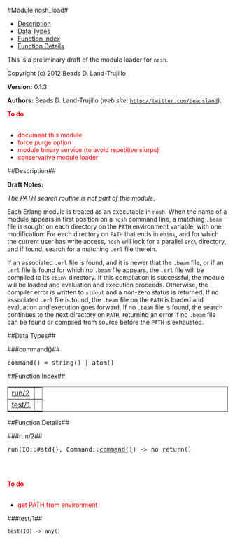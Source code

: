 

#Module nosh_load#
* [Description](#description)
* [Data Types](#types)
* [Function Index](#index)
* [Function Details](#functions)


This is a preliminary draft of the module loader for `nosh`.



Copyright (c) 2012 Beads D. Land-Trujillo

__Version:__ 0.1.3

__Authors:__ Beads D. Land-Trujillo (_web site:_ [`http://twitter.com/beadsland`](http://twitter.com/beadsland)).

__<font color="red">To do</font>__
<br></br>
* <font color="red"> document this module</font>
* <font color="red"> force purge option</font>
* <font color="red"> module binary service (to avoid repetitive slurps)</font>
* <font color="red"> conservative module loader</font>
<a name="description"></a>

##Description##
 

__Draft Notes:__ 

_The PATH search routine is not part of this module._ 

Each Erlang module is treated as an executable in `nosh`.  When the
name of a module appears in first position on a `nosh` command line, a
matching `.beam` file is sought on each directory on the `PATH`
environment variable, with one modification:  For each directory on
`PATH` that ends in `ebin\`, and for which the current user has write
access, `nosh` will look for a parallel `src\` directory, and if found,
search for a matching `.erl` file therein. 

If an associated `.erl` file is found, and it is newer that the `.beam`
file, or if an `.erl` file is found for which no `.beam` file appears,
the `.erl` file will be compiled to its `ebin\` directory.  If this
compilation is successful, the module will be loaded and evaluation
and execution proceeds.  Otherwise, the compiler error is written to
`stdout` and a non-zero status is returned. If no associated `.erl` file is found, the `.beam` file on the `PATH`
is loaded and evaluation and execution goes forward.  If no `.beam`
file is found, the search continues to the next directory on `PATH`,
returning an error if no `.beam` file can be found or compiled from
source before the `PATH` is exhausted.
<a name="types"></a>

##Data Types##




###<a name="type-command">command()</a>##



<pre>command() = string() | atom()</pre>
<a name="index"></a>

##Function Index##


<table width="100%" border="1" cellspacing="0" cellpadding="2" summary="function index"><tr><td valign="top"><a href="#run-2">run/2</a></td><td></td></tr><tr><td valign="top"><a href="#test-1">test/1</a></td><td></td></tr></table>


<a name="functions"></a>

##Function Details##

<a name="run-2"></a>

###run/2##




<pre>run(IO::#std{}, Command::<a href="#type-command">command()</a>) -> no_return()</pre>
<br></br>




__<font color="red">To do</font>__
<br></br>
* <font color="red">get PATH from environment</font>
<a name="test-1"></a>

###test/1##




`test(IO) -> any()`

